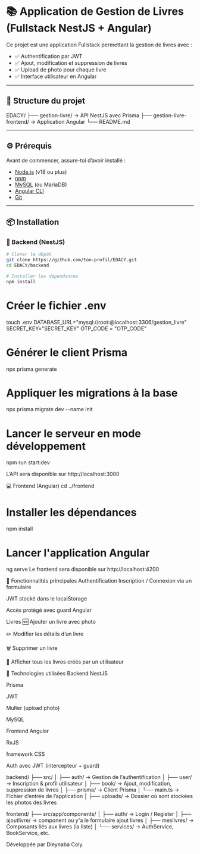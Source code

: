 # 📚 Application de Gestion de Livres (Fullstack NestJS + Angular)

Ce projet est une application Fullstack permettant la gestion de livres avec :
- ✅ Authentification par JWT
- ✅ Ajout, modification et suppression de livres
- ✅ Upload de photo pour chaque livre
- ✅ Interface utilisateur en Angular

---

## 🧱 Structure du projet
EDACY/
├── gestion-livre/ → API NestJS avec Prisma
├── gestion-livre-frontend/ → Application Angular
└── README.md


---

## ⚙️ Prérequis

Avant de commencer, assure-toi d’avoir installé :

- [Node.js](https://nodejs.org/) (v18 ou plus)
- [npm](https://www.npmjs.com/)
- [MySQL](https://www.mysql.com/) (ou MariaDB)
- [Angular CLI](https://angular.io/cli)
- [Git](https://git-scm.com/)

---

## 📦 Installation

### 🔧 Backend (NestJS)

```bash
# Cloner le dépôt
git clone https://github.com/ton-profil/EDACY.git
cd EDACY/backend

# Installer les dépendances
npm install
```
# Créer le fichier .env
touch .env
DATABASE_URL="mysql://root:@localhost:3306/gestion_livre"
SECRET_KEY="SECRET_KEY"
OTP_CODE = "OTP_CODE"

# Générer le client Prisma
npx prisma generate

# Appliquer les migrations à la base
npx prisma migrate dev --name init

# Lancer le serveur en mode développement
npm run start:dev

L’API sera disponible sur http://localhost:3000

💻 Frontend (Angular)
cd ../frontend

# Installer les dépendances
npm install

# Lancer l'application Angular
ng serve
Le frontend sera disponible sur http://localhost:4200

🔐 Fonctionnalités principales
Authentification
Inscription / Connexion via un formulaire

JWT stocké dans le localStorage

Accès protégé avec guard Angular

Livres
🆕 Ajouter un livre avec photo

✏️ Modifier les détails d’un livre

🗑️ Supprimer un livre

📂 Afficher tous les livres créés par un utilisateur

🧪 Technologies utilisées
Backend
NestJS

Prisma

JWT

Multer (upload photo)

MySQL

Frontend
Angular

RxJS

framework CSS

Auth avec JWT (intercepteur + guard)

backend/
├── src/
│   ├── auth/         → Gestion de l’authentification
│   ├── user/         → Inscription & profil utilisateur
│   ├── book/         → Ajout, modification, suppression de livres
│   ├── prisma/       → Client Prisma
│   └── main.ts       → Fichier d’entrée de l’application
│
├── uploads/          → Dossier où sont stockées les photos des livres

frontend/
├── src/app/components/
│   ├── auth/         → Login / Register
│   ├── ajoutlivre/        → component ou y'a le formulaire ajout livres
│   ├── meslivres/        → Composants liés aux livres (la liste)
│   └── services/     → AuthService, BookService, etc.

Développée par Dieynaba Coly.
